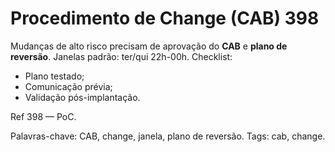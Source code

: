 # Procedimento de Change (CAB) 398

Mudanças de alto risco precisam de aprovação do **CAB** e **plano de reversão**.
Janelas padrão: ter/qui 22h-00h.
Checklist:
- Plano testado;
- Comunicação prévia;
- Validação pós-implantação.

Ref 398 — PoC.

Palavras-chave: CAB, change, janela, plano de reversão.
Tags: cab, change.
